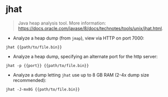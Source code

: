 # jhat

> Java heap analysis tool.
> More information: <https://docs.oracle.com/javase/8/docs/technotes/tools/unix/jhat.html>.

- Analyze a heap dump (from `jmap`), view via HTTP on port 7000:

`jhat {{path/to/file.bin}}`

- Analyze a heap dump, specifying an alternate port for the http server:

`jhat -p {{port}} {{path/to/file.bin}}`

- Analyze a dump letting `jhat` use up to 8 GB RAM (2-4x dump size recommended):

`jhat -J-mx8G {{path/to/file.bin}}`
